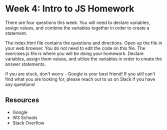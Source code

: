 # Week 4: Intro to JS Homework

There are four questions this week. You will need to declare variables, assign values, and combine the variables together in order to create a statement. 

The index.html file contains the questions and directions. Open up the file in your web browser. You do not need to edit the code on this file.
The exercises.js file is where you will be doing your homework. Declare variables, assign them values, and utilize the variables in order to create the answer statements.

If you are stuck, don't worry - Google is your best friend! If you still can't find what you are looking for, please reach out to us on Slack if you have any questions! 

## Resources
* Google
* W3 Schools
* Stack Overflow

